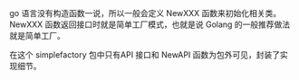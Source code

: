 go 语言没有构造函数一说，所以一般会定义 NewXXX 函数来初始化相关类。 NewXXX 函数返回接口时就是简单工厂模式，也就是说 Golang 的一般推荐做法就是简单工厂。

在这个 simplefactory 包中只有API 接口和 NewAPI 函数为包外可见，封装了实现细节。